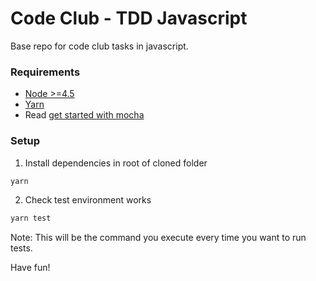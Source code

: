 # Code Club - TDD Javascript

Base repo for code club tasks in javascript.


### Requirements

- [Node >=4.5](https://nodejs.org/en/)
- [Yarn](https://yarnpkg.com/en/docs/install#mac-tab)
- Read [get started with mocha](http://ricostacruz.com/til/get-started-with-mocha)


### Setup

1. Install dependencies in root of cloned folder

```bash
yarn
```

2. Check test environment works

```bash
yarn test
```

Note: This will be the command you execute every time you want to run tests.

Have fun!
